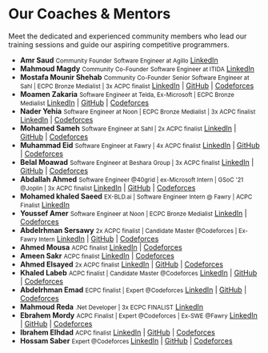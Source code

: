 <div class="hero-section">
  <h1>Our Coaches & Mentors</h1>
  <p class="md-typeset hero-subtitle">
    Meet the dedicated and experienced community members who lead our training sessions and guide our aspiring competitive programmers.
  </p>
</div>

<div class="coach-section" markdown="1">
  <ul>
    <li id="amr-saud">
        <strong>Amr Saud</strong>
        <small>Community Founder</small>
        <small>Software Engineer at Agillo</small>
        <a href="https://www.linkedin.com/in/amr-saud/" target="_blank">LinkedIn</a> 
    </li>
    <li id="amr-saud">
        <strong>Mahmoud Magdy</strong>
        <small>Community Co-Founder</small>
        <small>Software Engineer at ITIDA</small>
        <a href="https://www.linkedin.com/in/mahmoud-magdy-60628915a/" target="_blank">LinkedIn</a> 
    </li>
    <li id="mostafa-mounir-shehab">
        <strong>Mostafa Mounir Shehab</strong>
        <small>Community Co-Founder</small>
        <small>Senior Software Engineer at Sahl | ECPC Bronze Medialist | 3x ACPC finalist</small>
        <a href="https://www.linkedin.com/in/mari000/" target="_blank">LinkedIn</a> |
        <a href="https://github.com/SuperMari000" target="_blank">GitHub</a> |
        <a href="https://codeforces.com/profile/Mari000" target="_blank">Codeforces</a>
    </li>
    <li id="moamen-zakaria">
        <strong>Moamen Zakaria</strong>
        <small>Software Engineer at Telda, Ex-Microsoft | ECPC Bronze Medialist</small>
        <a href="https://www.linkedin.com/in/moamen-zakaria-465543177/" target="_blank">LinkedIn</a> |
        <a href="https://github.com/meomnzak" target="_blank">GitHub</a> |
        <a href="https://codeforces.com/profile/moemn_zakaria" target="_blank">Codeforces</a>
    </li>
    <li id="nader-yehia">
        <strong>Nader Yehia</strong>
        <small>Software Engineer at Noon | ECPC Bronze Medialist | 3x ACPC finalist</small>
        <a href="https://www.linkedin.com/in/naderyahia/" target="_blank">LinkedIn</a> |
        <a href="https://codeforces.com/profile/naderr" target="_blank">Codeforces</a>
    </li>
    <li id="mohamed-sameh">
        <strong>Mohamed Sameh</strong>
        <small>Software Engineer at Sahl |  2x ACPC finalist</small>
        <a href="https://www.linkedin.com/in/mohamedsamehmohamed/" target="_blank">LinkedIn</a> |
        <a href="https://github.com/MohamedSamehMohamed" target="_blank">GitHub</a> |
        <a href="https://codeforces.com/profile/MohamedSameh" target="_blank">Codeforces</a>
    </li>
    <li id="muhammad-eid">
        <strong>Muhammad Eid</strong>
        <small>Software Engineer at Fawry |  4x ACPC finalist</small>
        <a href="https://www.linkedin.com/in/mohammed-eid35/" target="_blank">LinkedIn</a> |
        <a href="https://github.com/Mohammed-eid35" target="_blank">GitHub</a> |
        <a href="https://codeforces.com/profile/Alien35" target="_blank">Codeforces</a>
    </li>
    <li id="belal-moawad">
        <strong>Belal Moawad</strong>
        <small>Software Engineer at Beshara Group |  3x ACPC finalist</small>
        <a href="https://www.linkedin.com/in/belal-moawad-933513209/" target="_blank">LinkedIn</a> |
        <a href="https://github.com/BelalMoawad" target="_blank">GitHub</a> |
        <a href="https://codeforces.com/profile/BelalMoawad" target="_blank">Codeforces</a>
    </li>
    <li id="abdallah-ahmed">
        <strong>Abdallah Ahmed</strong>
        <small> Software Engineer @40grid | ex-Microsoft Intern | GSoC '21 @Joplin | 3x ACPC finalist </small>
        <a href="https://www.linkedin.com/in/xuser5000/" target="_blank">LinkedIn</a> |
        <a href="https://github.com/xUser5000" target="_blank">GitHub</a> |
        <a href="https://codeforces.com/profile/xUser5000" target="_blank">Codeforces</a>
    </li>
    <li id="mohamed-khaled-saeed">
        <strong>Mohamed khaled Saeed</strong>
        <small>EX-BLD.ai | Software Engineer Intern @ Fawry  | ACPC Finalist</small>
        <a href="https://www.linkedin.com/in/mohamed-khaled-08229b207/" target="_blank">LinkedIn</a>
    </li>
    <li id="youssef-amer">
        <strong>Youssef Amer</strong>
        <small>Software Engineer at Noon | ECPC Bronze Medialist</small>
        <a href="https://www.linkedin.com/in/youssef3ahmed/" target="_blank">LinkedIn</a> |
        <a href="https://codeforces.com/profile/uamer" target="_blank">Codeforces</a>
    </li>
    <li id="abdelrhman-sersawy">
        <strong>Abdelrhman Sersawy</strong>
        <small>2x ACPC finalist | Candidate Master @Codeforces | Ex-Fawry Intern</small>
        <a href="https://www.linkedin.com/in/sersawy/" target="_blank">LinkedIn</a> |
        <a href="https://github.com/Abdelrhmansersawy/" target="_blank">GitHub</a> |
        <a href="https://codeforces.com/profile/Sersawy" target="_blank">Codeforces</a>
    </li>
    <li id="ahmed-mousa">
        <strong>Ahmed Mousa</strong>
        <small>ACPC finalist</small>
        <a href="https://www.linkedin.com/in/mosmos/" target="_blank">LinkedIn</a> |
        <a href="https://codeforces.com/profile/Mousa" target="_blank">Codeforces</a>
    </li>
    <li id="ameen-sakr">
        <strong>Ameen Sakr</strong>
        <small>ACPC finalist</small>
        <a href="https://www.linkedin.com/in/ameen-osama-843939234/" target="_blank">LinkedIn</a> |
        <a href="https://codeforces.com/profile/Amigoo" target="_blank">Codeforces</a>
    </li>
    <li id="ahmed-elsayed">
        <strong>Ahmed Elsayed</strong>
        <small>2x ACPC finalist</small>
        <a href="https://www.linkedin.com/in/ahmedelsayedmousa/" target="_blank">LinkedIn</a> |
        <a href="https://github.com/aalsayed70" target="_blank">GitHub</a> |
        <a href="https://codeforces.com/profile/-Ahmed_-_Elsayed-" target="_blank">Codeforces</a>
    </li>
    <li id="khaled-labeb">
        <strong>Khaled Labeb</strong>
        <small>ACPC finalist | Candidate Master @Codeforces</small>
        <a href="https://www.linkedin.com/in/khaled-mohamed-98700a246/" target="_blank">LinkedIn</a> |
        <a href="https://github.com/khalwsh/" target="_blank">GitHub</a> |
        <a href="https://codeforces.com/profile/Khalwsh" target="_blank">Codeforces</a>
    </li>
    <li id="abdelrhman-emad">
        <strong>Abdelrhman Emad</strong>
        <small>ECPC finalist | Expert @Codeforces</small>
        <a href="https://www.linkedin.com/in/abdurrahman-emad/" target="_blank">LinkedIn</a> |
        <a href="https://github.com/abdoemad552" target="_blank">GitHub</a> |
        <a href="https://codeforces.com/profile/_ABDOEMAD_" target="_blank">Codeforces</a>
    </li>
    <li id="mahmoud-reda">
        <strong>Mahmoud Reda</strong>
        <small>.Net Developer | 3x ECPC FINALIST</small>
        <a href="https://www.linkedin.com/in/mahmoud-abouelazm" target="_blank">LinkedIn</a> 
    </li>
    <li id="ebrahim-mordy">
        <strong>Ebrahem Mordy</strong>
        <small>ACPC Finalist | Expert @Codeforces | Ex-SWE @Fawry</small>
        <a href="https://www.linkedin.com/in/ebrahemmordy" target="_blank">LinkedIn</a> |
        <a href="https://codeforces.com/profile/M0rdy" target="_blank">GitHub</a> |
        <a href="https://github.com/EbrahemMordy" target="_blank">Codeforces</a>
    </li>
    <li id="ibrahme-elhdad">
        <strong>Ibrahem Elhdad</strong>
        <small>ACPC finalist</small>
        <a href="https://www.linkedin.com/in/ibrahem-elhdad-21216226b/" target="_blank">LinkedIn</a> |
        <a href="https://github.com/I-Elhadad" target="_blank">GitHub</a> |
        <a href="https://codeforces.com/profile/hadad" target="_blank">Codeforces</a>
    </li>
    <li id="hossam-saber">
        <strong>Hossam Saber</strong>
        <small>Expert @Codeforces </small>
        <a href="https://www.linkedin.com/in/hossam-saberr?utm_source=share&utm_campaign=share_via&utm_content=profile&utm_medium=android_app" target="_blank">LinkedIn</a> |
        <a href="https://github.com/HossamSaberr" target="_blank">GitHub</a> |
        <a href="https://codeforces.com/profile/Homz" target="_blank">Codeforces</a>
    </li>
  </ul>
</div> 
